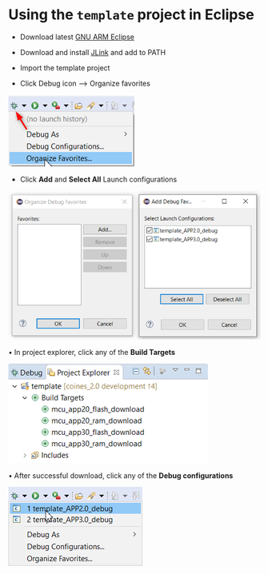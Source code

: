 # Using the `template` project in Eclipse
- Download latest [GNU ARM Eclipse](https://github.com/gnu-mcu-eclipse/org.eclipse.epp.packages/releases)
- Download and install [JLink]() and add to PATH
- Import the template project
  
- Click Debug icon --> Organize favorites

![Output](_images/debug_option.png)

- Click **Add** and **Select All** Launch configurations

![Output](_images/import_launch_config.png)

•	In project explorer, click any of the **Build Targets**

![Output](_images/build_targets.png)
 
•	After successful download, click any of the **Debug configurations**

![Output](_images/debug_launch.png)
